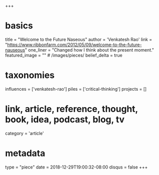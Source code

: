 +++
# basics
title     		 = "Welcome to the Future Naseous"
author    		 = 'Venkatesh Rao'
link      		 = "https://www.ribbonfarm.com/2012/05/09/welcome-to-the-future-nauseous"
one_liner 		 = "Changed how I think about the present moment."
featured_image = "" # /images/pieces/
belief_delta	 = true

# taxonomies
influences		 = ['venkatesh-rao']
piles     		 = ['critical-thinking']
projects			 = []

# link, article, reference, thought, book, idea, podcast, blog, tv
category  		 = 'article'

# metadata
type	    		 = "piece"
date      		 = 2018-12-29T19:00:32-08:00
disqus    		 = false
+++

